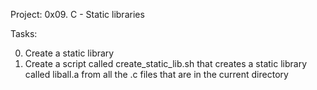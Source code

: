 Project: 0x09. C - Static libraries

Tasks:

0. Create a static library
1. Create a script called create_static_lib.sh that creates a static library called liball.a from all the .c files that are in the current directory
